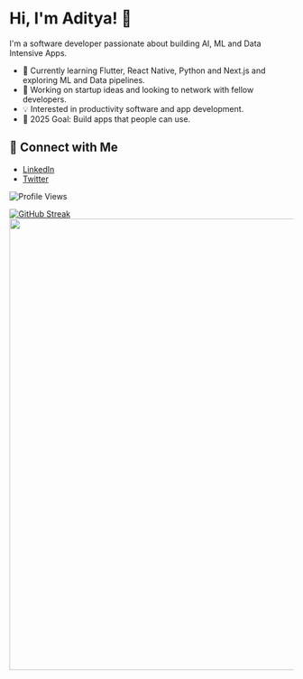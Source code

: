 # Hi, I'm Aditya! 👋

I'm a software developer passionate about building AI, ML and Data Intensive Apps.

- 🌱 Currently learning Flutter, React Native, Python and Next.js and exploring ML and Data pipelines.
- 🚀 Working on startup ideas and looking to network with fellow developers.
- 💡 Interested in productivity software and app development.
- 🎯 2025 Goal: Build apps that people can use.

## 🔗 Connect with Me
- [LinkedIn](https://www.linkedin.com/in/aditya-tiwari-587833203/)
- [Twitter](https://x.com/Aditya_T007)

![Profile Views](https://komarev.com/ghpvc/?username=Aditya-Tiwari-07&color=blue) 

[![GitHub Streak](https://streak-stats.demolab.com?user=Aditya-Tiwari-07)](https://git.io/streak-stats)
<img src="https://github-profile-summary-cards.vercel.app/api/cards/profile-details?username=Aditya-Tiwari-07&theme=radical" width="800px" />
